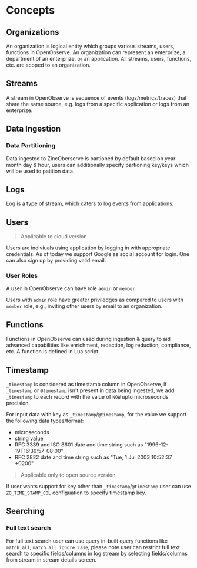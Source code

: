 # Concepts

## Organizations

An organization is logical entity which groups various streams, users, functions in OpenObserve. An organization can represent an enterprize, a department of an enterprize, or an application. All streams, users, functions, etc. are scoped to an organization.

## Streams

A stream in OpenObserve is sequence of events (logs/metrics/traces) that share the same source, e.g. logs from a specific application or logs from an enterprize.

## Data Ingestion

### Data Partitioning

Data ingested to ZincOberserve is partioned by default based on year month day & hour, users can additionally specify partioning key/keys which will be used to patition data. 

## Logs

Log is a type of stream, which caters to log events from applications.

## Users

> Applicable to cloud version

Users are indiviuals using application by logging in with appropriate credentials. As of today we support Google as social account for login. One can also sign up by providing valid email. 

### User Roles

A user in OpenObserve can have role `admin` or `member`.

Users with `admin` role have greater priviledges as compared to users with `member` role, e.g., inviting other users by email to an organization.

## Functions

Functions in OpenObserve can used during ingestion & query to aid advanced capabilities like enrichment, redaction, log reduction, compliance, etc. A function is defined in Lua script.

## Timestamp

`_timestamp` is considered as timestamp column in OpenObserve, if `_timestamp` or `@timestamp` isn't present in data being ingested, we add `_timestamp` to each record with the value of `NOW` upto microseconds precision.

For input data with key as `_timestamp`/`@timestamp`, for the value we support the following data types/format:

- microseconds
- string value
- RFC 3339 and ISO 8601 date and time string such as "1996-12-19T16:39:57-08:00"
- RFC 2822 date and time string such as "Tue, 1 Jul 2003 10:52:37 +0200"

> Applicable only to open source version

If user wants support for key other than `_timestamp`/`@timestamp` user can use `ZO_TIME_STAMP_COL` configuation to specify timestamp key.

## Searching

### Full text search

For full text search user can use query in-built query functions like `match_all`, `match_all_ignore_case`, please note user can restrict full text search to specific fields/columns in log stream by selecting fields/columns from stream in stream details screen.
